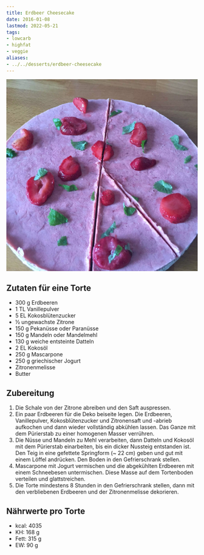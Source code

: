 ```yaml
---
title: Erdbeer Cheesecake
date: 2016-01-08
lastmod: 2022-05-21
tags:
- lowcarb
- highfat
- veggie
aliases:
- ../../desserts/erdbeer-cheesecake
---
```


![](/img/erdbeer-cheesecake.webp)

## Zutaten für eine Torte
- 300 g     Erdbeeren
- 1 TL      Vanillepulver
- 5 EL      Kokosblütenzucker
- ½         ungewachste Zitrone
- 150 g     Pekanüsse oder Paranüsse
- 150 g     Mandeln oder Mandelmehl
- 130 g     weiche entsteinte Datteln
- 2 EL      Kokosöl
- 250 g     Mascarpone
- 250 g     griechischer Jogurt
- Zitronenmelisse
- Butter

## Zubereitung
1. Die Schale von der Zitrone abreiben und den Saft auspressen.
1. Ein paar Erdbeeren für die Deko beiseite legen. Die Erdbeeren, Vanillepulver, Kokosblütenzucker und Zitronensaft und -abrieb aufkochen und dann wieder vollständig abkühlen lassen. Das Ganze mit dem Pürierstab zu einer homogenen Masser verrühren.
1. Die Nüsse und Mandeln zu Mehl verarbeiten, dann Datteln und Kokosöl mit dem Pürierstab einarbeiten, bis ein dicker Nussteig entstanden ist. Den Teig in eine gefettete Springform (~ 22 cm) geben und gut mit einem Löffel andrücken. Den Boden in den Gefrierschrank stellen.
1. Mascarpone mit Jogurt vermischen und die abgekühlten Erdbeeren mit einem Schneebesen untermischen. Diese Masse auf dem Tortenboden verteilen und glattstreichen.
1. Die Torte mindestens 8 Stunden in den Gefrierschrank stellen, dann mit den verbliebenen Erdbeeren und der Zitronenmelisse dekorieren.

## Nährwerte pro Torte
- kcal: 4035
- KH:    168 g
- Fett:  315 g
- EW:     90 g
